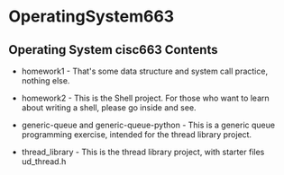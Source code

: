 # OperatingSystem663
Operating System cisc663
Contents
----------
* homework1 - That's some data structure and system call practice, nothing else.

* homework2 - This is the Shell project. For those who want to learn about writing a shell, please go inside and see.

* generic-queue and generic-queue-python - This is a generic queue programming exercise, intended for the thread library project.

* thread\_library - This is the thread library project, with starter files ud\_thread.h
